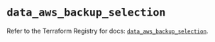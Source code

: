 # `data_aws_backup_selection`

Refer to the Terraform Registry for docs: [`data_aws_backup_selection`](https://registry.terraform.io/providers/hashicorp/aws/5.100.0/docs/data-sources/backup_selection).
